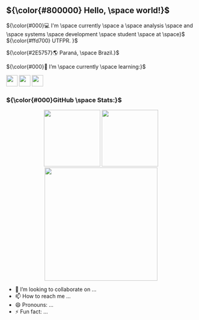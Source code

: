 ## ${\color{#800000} Hello, \space world!}$ 

 ${\color{#000}💻 I'm \space currently \space a \space 
analysis \space  and  \space systems \space development \space  student \space  at \space}$  ${\color{#ffd700} UTFPR. }$

 ${\color{#2E5757}🌎 Paraná, \space Brazil.}$
 
 ${\color{#000}🌱 I’m \space currently \space learning:}$
 
<img height="30" width="30" src="https://cdn.jsdelivr.net/gh/devicons/devicon/icons/c/c-original.svg" /> <img height="30" width="30" src="https://cdn.jsdelivr.net/gh/devicons/devicon/icons/python/python-original.svg" /> 
<img height="30" width="30" src="https://cdn.jsdelivr.net/gh/devicons/devicon/icons/java/java-original.svg" />

###  ${\color{#000}GitHub \space Stats:}$ 

<div align="center" justify-items="space-between">
  <img src="https://github-readme-stats.vercel.app/api?username=MatheusGuedes0&rank_icon=github&theme=react&include_all_commits=true&count_private=true&title_color=FFD700" height="150em" />  
  <img src="https://github-readme-stats.vercel.app/api/top-langs/?username=MatheusGuedes0&layout=compact&title_color=FFD700&theme=react" height="150em" />
</div>

<div id="header" align="center">
  <img src = "[https://media.giphy.com/media/v1.Y2lkPTc5MGI3NjExYXgzZm9uNzg1YjFhZGRwcHU2ZXI1amRxcjVxaDc5aGQ0dGhtaHBtMCZlcD12MV9pbnRlcm5hbF9naWZfYnlfaWQmY3Q9Zw/10LKovKon8DENq/giphy.gif](https://giphy.com/gifs/computer-cat-wearing-glasses-VbnUQpnihPSIgIXuZv)" width="300"/>
</div>


 
- 💞️ I’m looking to collaborate on ...
- 📫 How to reach me ...
- 😄 Pronouns: ...
- ⚡ Fun fact: ...

<!---
MatheusGuedes0/MatheusGuedes0 is a ✨ special ✨ repository because its `README.md` (this file) appears on your GitHub profile.
You can click the Preview link to take a look at your changes.
--->
